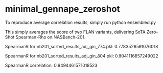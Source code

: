 # minimal_gennape_zeroshot

To reproduce average correlation results, simply run python ensembled.py

This simply averages the score of two FLAN variants, delivering SoTA Zero-Shot Spearman-Rho on NASBench-201.


SpearmanR for nb201_sorted_results_adj_gin_774.pkl: 0.7783529591076018


SpearmanR for nb201_sorted_results_adj_gin_804.pkl: 0.8041116857249022


SpearmanR correlation: 0.8494461571019523
